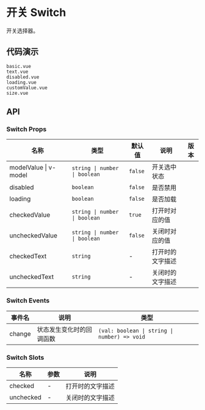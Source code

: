 # 开关 Switch
开关选择器。

## 代码演示
```demo
basic.vue
text.vue
disabled.vue
loading.vue
customValue.vue
size.vue
```

## API

### Switch Props
| 名称 | 类型 | 默认值 | 说明 | 版本 |
| --- | --- | --- | --- | --- |
| modelValue \| v-model | `string \| number \| boolean` | `false` | 开关选中状态 | |
| disabled | `boolean` | `false` | 是否禁用 | |
| loading | `boolean` | `false` | 是否加载 | |
| checkedValue | `string \| number \| boolean` | `true` | 打开时对应的值 | |
| uncheckedValue | `string \| number \| boolean` | `false` | 关闭时对应的值 | |
| checkedText | `string` | - | 打开时的文字描述 | |
| uncheckedText | `string` | - | 关闭时的文字描述 | |

### Switch Events
| 事件名 | 说明 | 类型 |
| --- | --- | --- |
| change | 状态发生变化时的回调函数 | `(val: boolean \| string \| number) => void` |

### Switch Slots
| 名称 | 参数 | 说明 |
| --- | --- | --- |
| checked | - | 打开时的文字描述 |
| unchecked | - | 关闭时的文字描述 |
